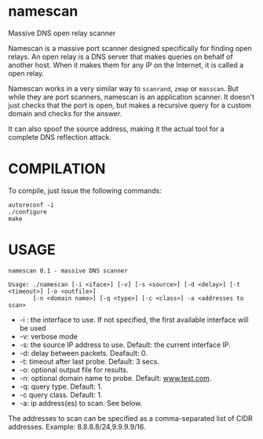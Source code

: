 namescan
========

Massive DNS open relay scanner

Namescan is a massive port scanner designed specifically for finding open relays.
An open relay is a DNS server that makes queries on behalf of another host.
When it makes them for any IP on the Internet, it is called a open relay.

Namescan works in a very similar way to `scanrand`, `zmap` or `masscan`. But
while they are port scanners, namescan is an application scanner. It doesn't
just checks that the port is open, but makes a recursive query for a custom
domain and checks for the answer.

It can also spoof the source address, making it the actual tool for a complete
DNS reflection attack.

COMPILATION
===========
To compile, just issue the following commands:

    autoreconf -i
    ./configure
    make

USAGE
=====

    namescan 0.1 - massive DNS scanner

    Usage: ./namescan [-i <iface>] [-v] [-s <source>] [-d <delay>] [-t <timeout>] [-o <outfile>]
           [-n <domain name>] [-q <type>] [-c <class>] -a <addresses to scan>

 - -i <iface>: the interface to use. If not specified, the first available interface will be used
 - -v: verbose mode
 - -s: the source IP address to use. Default: the current interface IP.
 - -d: delay between packets. Deafault: 0.
 - -t: timeout after last probe. Default: 3 secs.
 - -o: optional output file for results.
 - -n: optional domain name to probe. Default: www.test.com.
 - -q: query type. Default: 1.
 - -c query class. Default: 1.
 - -a: ip address(es) to scan. See below.

The addresses to scan can be specified as a comma-separated list of CIDR addresses. Example: 8.8.8.8/24,9.9.9.9/16.
